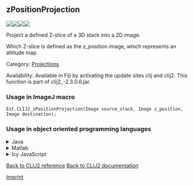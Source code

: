 ## zPositionProjection
<img src="images/mini_empty_logo.png"/><img src="images/mini_clij2_logo.png"/><img src="images/mini_clijx_logo.png"/><img src="images/mini_empty_logo.png"/>

Project a defined Z-slice of a 3D stack into a 2D image.

Which Z-slice is defined as the z_position image, which represents an altitude map.

Category: [Projections](https://clij.github.io/clij2-docs/reference__project)

Availability: Available in Fiji by activating the update sites clij and clij2.
This function is part of clij2_-2.3.0.6.jar.

### Usage in ImageJ macro
```
Ext.CLIJ2_zPositionProjection(Image source_stack, Image z_position, Image destination);
```


### Usage in object oriented programming languages



<details>

<summary>
Java
</summary>
<pre class="highlight">// init CLIJ and GPU
import net.haesleinhuepf.clij2.CLIJ2;
import net.haesleinhuepf.clij.clearcl.ClearCLBuffer;
CLIJ2 clij2 = CLIJ2.getInstance();

// get input parameters
ClearCLBuffer source_stack = clij2.push(source_stackImagePlus);
ClearCLBuffer z_position = clij2.push(z_positionImagePlus);
destination = clij2.create(source_stack);
</pre>

<pre class="highlight">
// Execute operation on GPU
clij2.zPositionProjection(source_stack, z_position, destination);
</pre>

<pre class="highlight">
// show result
destinationImagePlus = clij2.pull(destination);
destinationImagePlus.show();

// cleanup memory on GPU
clij2.release(source_stack);
clij2.release(z_position);
clij2.release(destination);
</pre>

</details>



<details>

<summary>
Matlab
</summary>
<pre class="highlight">% init CLIJ and GPU
clij2 = init_clatlab();

% get input parameters
source_stack = clij2.pushMat(source_stack_matrix);
z_position = clij2.pushMat(z_position_matrix);
destination = clij2.create(source_stack);
</pre>

<pre class="highlight">
% Execute operation on GPU
clij2.zPositionProjection(source_stack, z_position, destination);
</pre>

<pre class="highlight">
% show result
destination = clij2.pullMat(destination)

% cleanup memory on GPU
clij2.release(source_stack);
clij2.release(z_position);
clij2.release(destination);
</pre>

</details>



<details>

<summary>
Icy JavaScript
</summary>
<pre class="highlight">// init CLIJ and GPU
importClass(net.haesleinhuepf.clicy.CLICY);
importClass(Packages.icy.main.Icy);

clij2 = CLICY.getInstance();

// get input parameters
source_stack_sequence = getSequence();
source_stack = clij2.pushSequence(source_stack_sequence);
z_position_sequence = getSequence();
z_position = clij2.pushSequence(z_position_sequence);
destination = clij2.create(source_stack);
</pre>

<pre class="highlight">
// Execute operation on GPU
clij2.zPositionProjection(source_stack, z_position, destination);
</pre>

<pre class="highlight">
// show result
destination_sequence = clij2.pullSequence(destination)
Icy.addSequence(destination_sequence);
// cleanup memory on GPU
clij2.release(source_stack);
clij2.release(z_position);
clij2.release(destination);
</pre>

</details>



[Back to CLIJ2 reference](https://clij.github.io/clij2-docs/reference)
[Back to CLIJ2 documentation](https://clij.github.io/clij2-docs)

[Imprint](https://clij.github.io/imprint)
